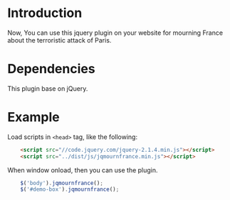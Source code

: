 # Introduction

Now, You can use this jquery plugin on your website for mourning France about the terroristic attack of Paris.

# Dependencies

This plugin base on jQuery.

# Example

Load scripts in `<head>` tag, like the following:

```html
    <script src="//code.jquery.com/jquery-2.1.4.min.js"></script>
    <script src="../dist/js/jqmournfrance.min.js"></script>
```

When window onload, then you can use the plugin.

```javascript
    $('body').jqmournfrance();
    $('#demo-box').jqmournfrance();
```

